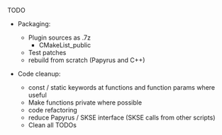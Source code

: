 TODO

- Packaging:
    - Plugin sources as .7z
        * CMakeList_public
    - Test patches
    - rebuild from scratch (Papyrus and C++)



- Code cleanup:
    - const / static keywords at functions and function params where useful
    - Make functions private where possible
    - code refactoring
    - reduce Papyrus / SKSE interface (SKSE calls from other scripts)
    - Clean all TODOs